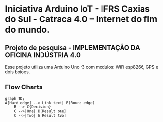 # Iniciativa Arduino IoT - IFRS Caxias do Sul - Catraca 4.0 – Internet do fim do mundo.
## Projeto de pesquisa - IMPLEMENTAÇÃO DA OFICINA INDÚSTRIA 4.0
Esse projeto utiliza uma Arduino Uno r3 com modulos: WiFi esp8266, GPS e dois botoes.





## Flow Charts
```mermaid
graph TD;
A[Hard edge] -->|Link text| B(Round edge)
    B --> C{Decision}
    C -->|One| D[Result one]
    C -->|Two| E[Result two]
